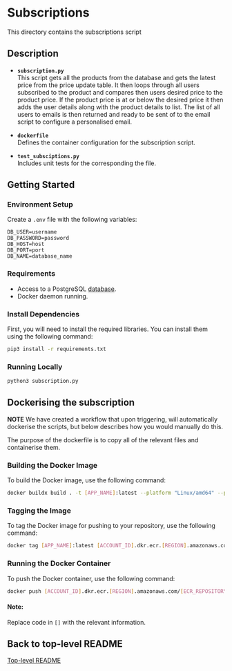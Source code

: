 # Subscriptions

This directory contains the subscriptions script

## Description

- **`subscription.py`**  
  This script gets all the products from the database and gets the latest price from the price update table. It then loops through all users subscribed to the product and compares then users desired price to the product price. If the product price is at or below the desired price it then adds the user details along with the product details to list. The list of all users to emails is then returned and ready to be sent of to the email script to configure a personalised email.

- **`dockerfile`**  
  Defines the container configuration for the subscription script.

- **`test_subsciptions.py`**  
  Includes unit tests for the corresponding the file.

## Getting Started

### Environment Setup

Create a `.env` file with the following variables:

```env
DB_USER=username
DB_PASSWORD=password
DB_HOST=host
DB_PORT=port
DB_NAME=database_name
```

### Requirements

- Access to a PostgreSQL [database](../database/README.md).
- Docker daemon running.

### Install Dependencies

First, you will need to install the required libraries. You can install them using the following command:

```bash
pip3 install -r requirements.txt
```

### Running Locally

```bash
python3 subscription.py
```

## Dockerising the subscription

**NOTE**
We have created a workflow that upon triggering, will automatically dockerise the scripts, but below describes how you would manually do this.

The purpose of the dockerfile is to copy all of the relevant files and containerise them.

### Building the Docker Image

To build the Docker image, use the following command:

```bash
docker buildx build . -t [APP_NAME]:latest --platform "Linux/amd64" --provenance=false
```

### Tagging the Image

To tag the Docker image for pushing to your repository, use the following command:

```bash
docker tag [APP_NAME]:latest [ACCOUNT_ID].dkr.ecr.[REGION].amazonaws.com/[ECR_REPOSITORY]:latest
```

### Running the Docker Container

To push the Docker container, use the following command:

```bash
docker push [ACCOUNT_ID].dkr.ecr.[REGION].amazonaws.com/[ECR_REPOSITORY]:latest
```

#### Note:

Replace code in `[]` with the relevant information.

## Back to top-level README

[Top-level README](../README.md)

